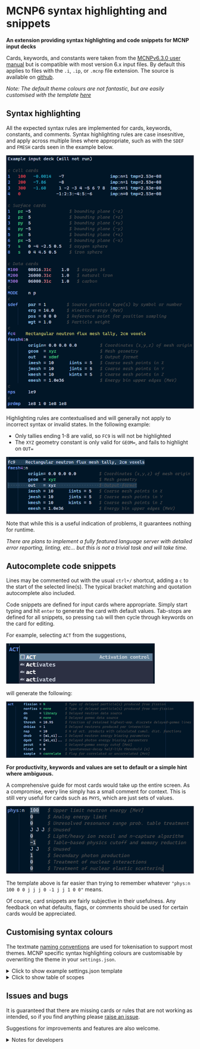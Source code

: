 # MCNP6 syntax highlighting and snippets

**An extension providing syntax highlighting and code snippets for MCNP input decks**

Cards, keywords, and constants were taken from the [MCNPv6.3.0 user manual](https://mcnp.lanl.gov/manual.html) but is compatible with most version 6.x input files. By default this applies to files with the `.i`, `.ip`, or `.mcnp` file extension. The source is available on [github](https://github.com/repositony/vscode_mcnp).

*Note: The default theme colours are not fantastic, but are easily customised with the template [here](#customising-syntax-colours)*
  
## Syntax highlighting

All the expected syntax rules are implemented for cards, keywords, constants, and comments. Syntax highlighting rules are case insesnitive, and apply across multiple lines where appropriate, such as with the `SDEF` and `FMESH` cards seen in the example below.

![example_input_deck](/images/example_input_deck.png)

Highlighting rules are contextualised and will generally not apply to incorrect syntax or invalid states. In the following example:

- Only tallies ending 1-8 are valid, so `FC9` is will not be highlighted
- The `XYZ` geometry constant is only valid for `GEOM=`, and fails to highlight on `OUT=`
  
![fmesh_examples](/images/example_fmesh.png)

Note that while this is a useful indication of problems, it guarantees nothing for runtime.

*There are plans to implement a fully featured language server with detailed error reporting, linting, etc... but this is not a trivial task and will take time.*

## Autocomplete code snippets

Lines may be commented out with the usual `ctrl+/` shortcut, adding a `c` to the start of the selected line(s). The typical bracket matching and quotation autocomplete also included.

Code snippets are defined for input cards where appropriate. Simply start typing and hit `enter` to generate the card with default values. Tab-stops are defined for all snippets, so pressing `tab` will then cycle through keywords on the card for editing.

For example, selecting `ACT` from the suggestions,

![act_card_prompt](/images/act_card_prompt.png)

will generate the following:

![act_card_example](/images/act_card_example.png)

**For productivity, keywords and values are set to default or a simple hint where ambiguous.**

A comprehensive guide for most cards would take up the entire screen. As a compromise, every line simply has a small comment for context. This is still very useful for cards such as `PHYS`, which are just sets of values.

![Alt text](/images/physn_completed.png)

The template above is far easier than trying to remember whatever `"phys:n 100 0 0 j j j 0 -1 j j 1 0 0"` means.

Of course, card snippets are fairly subjective in their usefulness. Any feedback on what defaults, flags, or comments should be used for certain cards would be appreciated.

## Customising syntax colours

The textmate [naming conventions](https://macromates.com/manual/en/language_grammars) are used for tokenisation to support most themes. MCNP specific syntax highlighting colours are customisable by overwriting the theme in your `settings.json`.

<details>
  <summary> Click to show example settings.json template </summary>
  
```json
"editor.tokenColorCustomizations": {
"textMateRules": [
        {
            "scope": "comment.line.mcnp",
            "settings": { "foreground": "#676767" }
        },
        {
            "scope": "keyword.cellnumber.mcnp",
            "settings": { "foreground": "#82AAFF" }
        },
        {
            "scope": "constant.numeric.cellmaterial.mcnp",
            "settings": { "foreground": "#E74856" }
        },
        {
            "scope": "constant.numeric.celldensity.mcnp",
            "settings": { "foreground": "#2AB5CA" }
        },
        {
            "scope": "keyword.surfacenumber.mcnp",
            "settings": { "foreground": "#ea82ff" }
        },
        {
            "scope": "constant.language.surfacetype.mcnp",
            "settings": { "foreground": "#4ecc86" }
        },
        {
            "scope": "constant.language.zaidlib.mcnp",
            "settings": { "foreground": "#e88e96" }
        },
        {
            "scope": "keyword.mcnp",
            "settings": { "foreground": "#82AAFF" }
        },
        {
            "scope": "constant.numeric.mcnp",
            "settings": { "foreground": "#B987E1" }
        },
        {
            "scope": "variable.mcnp",
            "settings": { "foreground": "#a3d3fb" }
        },
        {
            "scope": "constant.language.mcnp",
            "settings": { "foreground": "#4ecc86" }
        },
        {
            "scope": "string.mcnp",
            "settings": { "foreground": "#ea6cc7" }  
        }
    ]
}
```

</details>

<details>
  <summary> Click to show table of scopes </summary>

Values for the MCNP syntax `"scope"` are described in the table below.

| Syntax description  | Example | Scope |
| :----------------   | :--------- | :------ |
| Comments            | **c example comment line** | comment.line.mcnp   |
| Cell number         | **99** 5 -0.26 surface numbers...| keyword.cellnumber.mcnp   |
| Cell material number | 99 **5** -0.26 surface numbers... | constant.numeric.cellmaterial.mcnp |
| Cell material density | 99 5 **-0.26** surface numbers... | constant.numeric.celldensity.mcnp  |
| Surface number      | **20** PX values... | keyword.surfacenumber.mcnp   |
| Surface type        | 20 **PX** values... | constant.language.surfacetype.mcnp   |
| ZAID suffix         | M1 08016.**32c** 1.0 | constant.language.zaidlib.mcnp   |
| Data card name      | **fmesh**34:n geom=rzt | keyword.mcnp      |
| Numeric identifiers | fmesh**34**:n geom=rzt | constant.numeric.mcnp     |
| General variable    | fmesh34:n **geom**=rzt  | variable.mcnp     |
| General constants   | fmesh34:n geom=**rzt** | constant.language.mcnp        |
| Strings             | fc34 **example tally comment** | string.mcnp       |

</details>

## Issues and bugs

It is guaranteed that there are missing cards or rules that are not working as intended, so if you find anything please [raise an issue](https://github.com/repositony/vscode_mcnp/issues).

Suggestions for improvements and features are also welcome.

<details>
  <summary> Notes for developers </summary>

The JSON files quickly spiral out of control with all the nuances of the various input cards and their edge cases.

The YAML file format is much easier to deal with, so it is suggested that you just install `js-yaml` and convert updates from the YAML versions.

```shell
    # Install js-yaml
    $ npm install js-yaml

    # Use the command-line tool to convert the yaml files to json
    $ npx js-yaml syntaxes/mcnp.tmLanguage.yaml > syntaxes/mcnp.tmLanguage.json
    $ npx js-yaml snippets/mcnp.tmSnippets.yaml > snippets/mcnp.tmSnippets.json
```

The included `.vscode/launch.json` allows for easy development. Hit `F5` to bring up a debug instance with the extension loaded, and `ctrl+R` to reload the window whenever a change is made.

</details>
